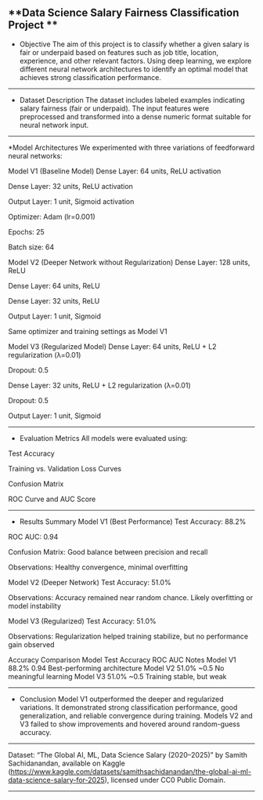 **Data Science Salary Fairness Classification Project **
---

* Objective
The aim of this project is to classify whether a given salary is fair or underpaid based on features such as job title, location, experience, and other relevant factors. Using deep learning, we explore different neural network architectures to identify an optimal model that achieves strong classification performance.

---

* Dataset Description
The dataset includes labeled examples indicating salary fairness (fair or underpaid). The input features were preprocessed and transformed into a dense numeric format suitable for neural network input.

---

*Model Architectures
We experimented with three variations of feedforward neural networks:

Model V1 (Baseline Model)
Dense Layer: 64 units, ReLU activation

Dense Layer: 32 units, ReLU activation

Output Layer: 1 unit, Sigmoid activation

Optimizer: Adam (lr=0.001)

Epochs: 25

Batch size: 64

Model V2 (Deeper Network without Regularization)
Dense Layer: 128 units, ReLU

Dense Layer: 64 units, ReLU

Dense Layer: 32 units, ReLU

Output Layer: 1 unit, Sigmoid

Same optimizer and training settings as Model V1

Model V3 (Regularized Model)
Dense Layer: 64 units, ReLU + L2 regularization (λ=0.01)

Dropout: 0.5

Dense Layer: 32 units, ReLU + L2 regularization (λ=0.01)

Dropout: 0.5

Output Layer: 1 unit, Sigmoid

---

* Evaluation Metrics
All models were evaluated using:

Test Accuracy

Training vs. Validation Loss Curves

Confusion Matrix

ROC Curve and AUC Score

---

* Results Summary
Model V1 (Best Performance)
Test Accuracy: 88.2%

ROC AUC: 0.94

Confusion Matrix: Good balance between precision and recall

Observations: Healthy convergence, minimal overfitting

Model V2 (Deeper Network)
Test Accuracy: 51.0%

Observations: Accuracy remained near random chance. Likely overfitting or model instability

Model V3 (Regularized)
Test Accuracy: 51.0%

Observations: Regularization helped training stabilize, but no performance gain observed

Accuracy Comparison
Model	Test Accuracy	ROC AUC	Notes
Model V1	88.2%	0.94	Best-performing architecture
Model V2	51.0%	~0.5	No meaningful learning
Model V3	51.0%	~0.5	Training stable, but weak

---

* Conclusion
Model V1 outperformed the deeper and regularized variations. It demonstrated strong classification performance, good generalization, and reliable convergence during training. Models V2 and V3 failed to show improvements and hovered around random-guess accuracy.

---
Dataset: “The Global AI, ML, Data Science Salary (2020–2025)” by Samith Sachidanandan, available on Kaggle (https://www.kaggle.com/datasets/samithsachidanandan/the-global-ai-ml-data-science-salary-for-2025), licensed under CC0 Public Domain.

---
